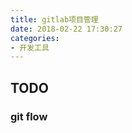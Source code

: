 ```yaml
---
title: gitlab项目管理
date: 2018-02-22 17:30:27
categories:
- 开发工具
---
```


## TODO


<!--more-->


### git flow